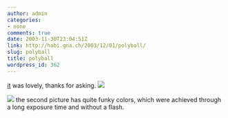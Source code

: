 ```yaml
---
author: admin
categories:
- none
comments: true
date: 2003-11-30T23:04:51Z
link: http://habi.gna.ch/2003/12/01/polyball/
slug: polyball
title: polyball
wordpress_id: 362
---
```


[it](http://www.polyball.ch/) was lovely, thanks for asking.
[![](http://habi.gna.ch/blog/images/DSC02572-tm.jpg)](http://habi.gna.ch/blog/images/DSC02572.jpg)

[![](http://habi.gna.ch/blog/images/DSC02556-tm.jpg)](http://habi.gna.ch/blog/images/DSC02556.jpg)
the second picture has quite funky colors, which were achieved through a long exposure time and without a flash.
